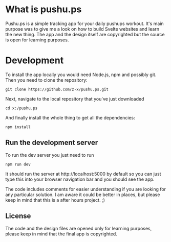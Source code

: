 What is pushu.ps
=======

Pushu.ps is a simple tracking app for your daily pushups workout. It's main purpose was to give me a look on how to build Svelte websites and learn the new thing. The app and the design itself are copyrighted but the source is open for learning purposes.


Development
=======
To install the app locally you would need Node.js, npm  and possibly git. Then you need to clone the repository:

	git clone https://github.com/z-x/pushu.ps.git

Next, navigate to the local repository that you've just downloaded

    cd x:/pushu.ps

And finally install the whole thing to get all the dependencies:

	npm install

Run the development server
-----------
To run the dev server you just need to run

	npm run dev

It should run the server at http://localhost:5000 by default so you can just type this into your browser navigation bar and you should see the app.

The code includes comments for easier understanding if you are looking for any particular solution. I am aware it could be better in places, but please keep in mind that this is a after hours project. ;)

License
----------
The code and the design files are opened only for learning purposes, please keep in mind that the final app is copyrighted.
